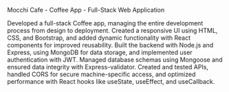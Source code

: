 Mocchi Cafe - Coffee App - Full-Stack Web Application

Developed a full-stack Coffee app, managing the entire development process from design to deployment. Created a responsive UI using HTML, CSS, and Bootstrap, and added dynamic functionality with React components for improved reusability. Built the backend with Node.js and Express, using MongoDB for data storage, and implemented user authentication with JWT. Managed database schemas using Mongoose and ensured data integrity with Express-validator. Created and tested APIs, handled CORS for secure machine-specific access, and optimized performance with React hooks like useState, useEffect, and useCallback.
